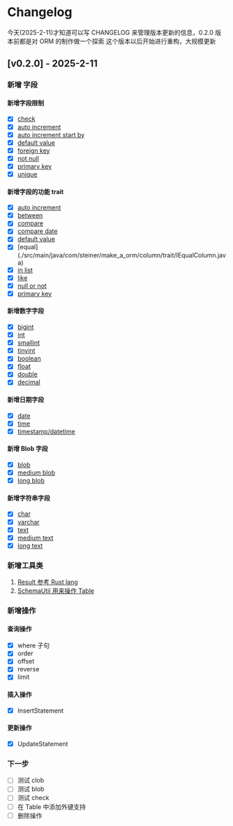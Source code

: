 # Changelog

今天(2025-2-11)才知道可以写 CHANGELOG 来管理版本更新的信息，0.2.0 版本前都是对 ORM 的制作做一个探索
这个版本以后开始进行重构，大规模更新

## [v0.2.0] - 2025-2-11

### 新增 字段

#### 新增字段限制

- [x] [check](./src/main/java/com/steiner/make_a_orm/column/constraint/impl/CheckConstraint.java)
- [x] [auto increment](./src/main/java/com/steiner/make_a_orm/column/constraint/impl/DefaultAutoIncrementConstraint.java)
- [x] [auto increment start by](./src/main/java/com/steiner/make_a_orm/column/constraint/impl/CustomAutoIncrementConstraint.java)
- [x] [default value](./src/main/java/com/steiner/make_a_orm/column/constraint/impl/DefaultValueConstraint.java)
- [x] [foreign key](./src/main/java/com/steiner/make_a_orm/column/constraint/impl/ForeignKeyConstraint.java)
- [x] [not null](./src/main/java/com/steiner/make_a_orm/column/constraint/impl/NotNullConstraint.java)
- [x] [primary key](./src/main/java/com/steiner/make_a_orm/column/constraint/impl/PrimaryKeyConstraint.java)
- [x] [unique](./src/main/java/com/steiner/make_a_orm/column/constraint/impl/UniqueConstraint.java)

#### 新增字段的功能 trait

- [x] [auto increment](./src/main/java/com/steiner/make_a_orm/column/trait/IAutoIncrementColumn.java)
- [x] [between](./src/main/java/com/steiner/make_a_orm/column/trait/IBetweenColumn.java)
- [x] [compare](./src/main/java/com/steiner/make_a_orm/column/trait/ICompareColumn.java)
- [x] [compare date](./src/main/java/com/steiner/make_a_orm/column/trait/ICompareDateColumn.java)
- [x] [default value](./src/main/java/com/steiner/make_a_orm/column/trait/IDefaultValueColumn.java)
- [x] [equal] (./src/main/java/com/steiner/make_a_orm/column/trait/IEqualColumn.java)
- [x] [in list](./src/main/java/com/steiner/make_a_orm/column/trait/IInListColumn.java)
- [x] [like](./src/main/java/com/steiner/make_a_orm/column/trait/ILikeColumn.java)
- [x] [null or not](./src/main/java/com/steiner/make_a_orm/column/trait/INullOrNotColumn.java)
- [x] [primary key](./src/main/java/com/steiner/make_a_orm/column/trait/IPrimaryKeyColumn.java)

#### 新增数字字段

- [x] [bigint](./src/main/java/com/steiner/make_a_orm/column/numeric/BigIntColumn.java)
- [x] [int](./src/main/java/com/steiner/make_a_orm/column/numeric/IntColumn.java)
- [x] [smallint](./src/main/java/com/steiner/make_a_orm/column/numeric/SmallIntColumn.java)
- [x] [tinyint](./src/main/java/com/steiner/make_a_orm/column/numeric/TinyIntColumn.java)
- [x] [boolean](./src/main/java/com/steiner/make_a_orm/column/bool/BooleanColumn.java)
- [x] [float](./src/main/java/com/steiner/make_a_orm/column/numeric/FloatColumn.java)
- [x] [double](./src/main/java/com/steiner/make_a_orm/column/numeric/DoubleColumn.java)
- [x] [decimal](./src/main/java/com/steiner/make_a_orm/column/numeric/DecimalColumn.java)

#### 新增日期字段

- [x] [date](./src/main/java/com/steiner/make_a_orm/column/date/DateColumn.java)
- [x] [time](./src/main/java/com/steiner/make_a_orm/column/date/TimeColumn.java)
- [x] [timestamp/datetime](./src/main/java/com/steiner/make_a_orm/column/date/TimestampColumn.java)

#### 新增 Blob 字段

- [x] [blob](./src/main/java/com/steiner/make_a_orm/column/blob/BlobColumn.java)
- [x] [medium blob](./src/main/java/com/steiner/make_a_orm/column/blob/MediumBlobColumn.java)
- [x] [long blob](./src/main/java/com/steiner/make_a_orm/column/blob/LongBlobColumn.java)

#### 新增字符串字段

- [x] [char](./src/main/java/com/steiner/make_a_orm/column/string/CharacterColumn.java)
- [x] [varchar](./src/main/java/com/steiner/make_a_orm/column/string/CharacterVaryingColumn.java)
- [x] [text](./src/main/java/com/steiner/make_a_orm/column/string/TextColumn.java)
- [x] [medium text](./src/main/java/com/steiner/make_a_orm/column/clob/MediumTextColumn.java)
- [x] [long text](./src/main/java/com/steiner/make_a_orm/column/clob/LongTextColumn.java)

### 新增工具类

1. [Result 参考 Rust lang](./src/main/java/com/steiner/make_a_orm/utils/result/Result.java)
2. [SchemaUtil 用来操作 Table](./src/main/java/com/steiner/make_a_orm/utils/SchemaUtils.java)

### 新增操作

#### 查询操作

- [x] where 子句
- [x] order
- [x] offset
- [x] reverse
- [x] limit

#### 插入操作

- [x] InsertStatement

#### 更新操作

- [x] UpdateStatement

### 下一步

- [ ] 测试 clob
- [ ] 测试 blob
- [ ] 测试 check
- [ ] 在 Table 中添加外键支持
- [ ] 删除操作

